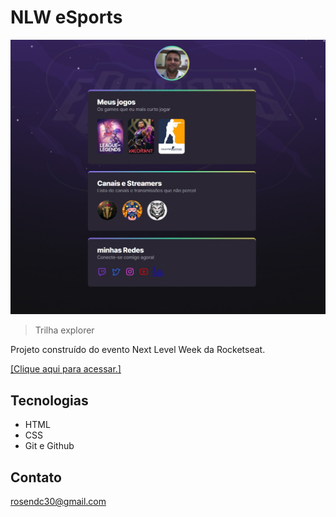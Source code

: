 # NLW eSports

![preview](./_github/preview.jpg)

> Trilha explorer

Projeto construído do evento Next Level Week da Rocketseat.

<a href="htts://rosendo2015.github.io/nlw-esports-explorer">[Clique aqui para acessar.]</a>

##  Tecnologias

- HTML
- CSS
- Git e Github

## Contato

rosendc30@gmail.com
